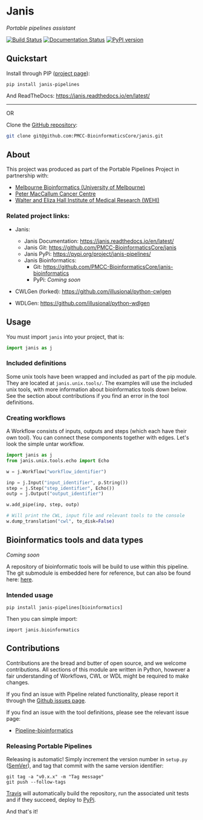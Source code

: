 # Janis
_Portable pipelines assistant_

[![Build Status](https://travis-ci.org/PMCC-BioinformaticsCore/janis.svg?branch=master)](https://travis-ci.org/PMCC-BioinformaticsCore/janis)
[![Documentation Status](https://readthedocs.org/projects/janis/badge/?version=latest)](https://janis.readthedocs.io/en/latest/?badge=latest)
[![PyPI version](https://badge.fury.io/py/janis-pipelines.svg)](https://badge.fury.io/py/janis-pipelines)

## Quickstart

Install through PIP ([project page](https://pypi.org/project/janis-pipelines/)):
```
pip install janis-pipelines
```

And ReadTheDocs: https://janis.readthedocs.io/en/latest/
___
OR

Clone the [GitHub repository](https://github.com/PMCC-BioinformaticsCore/janis):
```bash
git clone git@github.com:PMCC-BioinformaticsCore/janis.git
```


## About

This project was produced as part of the Portable Pipelines Project in partnership with:
- [Melbourne Bioinformatics (University of Melbourne) ](https://www.melbournebioinformatics.org.au/)
- [Peter MacCallum Cancer Centre](https://www.petermac.org/)
- [Walter and Eliza Hall Institute of Medical Research (WEHI) ](https://www.wehi.edu.au/)

### Related project links:
- Janis:
    - Janis Documentation: https://janis.readthedocs.io/en/latest/
    - Janis Git: https://github.com/PMCC-BioinformaticsCore/janis
    - Janis PyPi: https://pypi.org/project/janis-pipelines/
    - Janis Bioinformatics: 
        - Git: https://github.com/PMCC-BioinformaticsCore/janis-bioinformatics
        - PyPi: _Coming soon_

- CWLGen (forked): https://github.com/illusional/python-cwlgen
- WDLGen: https://github.com/illusional/python-wdlgen


## Usage

You must import `janis` into your project, that is:
```python
import janis as j
``` 

### Included definitions

Some unix tools have been wrapped and included as part of the pip module. They are located at `janis.unix.tools/`.
The examples will use the included unix tools, with more information about bioinformatics tools down below. 
See the section about contributions if you find an error in the tool definitions.

### Creating workflows

A Workflow consists of inputs, outputs and steps (which each have their own tool).
You can connect these components together with edges. Let's look the simple untar workflow.

```python
import janis as j
from janis.unix.tools.echo import Echo 

w = j.Workflow("workflow_identifier")

inp = j.Input("input_identifier", p.String())
step = j.Step("step_identifier", Echo())
outp = j.Output("output_identifier")

w.add_pipe(inp, step, outp)

# Will print the CWL, input file and relevant tools to the console
w.dump_translation("cwl", to_disk=False)
```


## Bioinformatics tools and data types

_Coming soon_

A repository of bioinformatic tools will be build to use within this pipeline. 
The git submodule is embedded here for reference, but can also be found here: [here](https://github.com/PMCC-BioinformaticsCore/pipelines-bioinformatics).

### Intended usage

```
pip install janis-pipelines[bioinformatics]
```

Then you can simple import:
```
import janis.bioinformatics
```


## Contributions

Contributions are the bread and butter of open source, and we welcome contributions. 
All sections of this module are written in Python, however a fair understanding of Workflows, CWL or WDL 
might be required to make changes.

If you find an issue with Pipeline related functionality, please report it through the 
[Github issues page](https://github.com/PMCC-BioinformaticsCore/janis/issues).

If you find an issue with the tool definitions, please see the relevant issue page:
- [Pipeline-bioinformatics](https://github.com/PMCC-BioinformaticsCore/pipelines-bioinformatics/issues)



### Releasing Portable Pipelines

Releasing is automatic! Simply increment the version number in `setup.py` ([SemVer](https://semver.org)), 
and tag that commit with the same version identifier:
```
git tag -a "v0.x.x" -m "Tag message"
git push --follow-tags
```

[Travis](https://travis-ci.org/PMCC-BioinformaticsCore/janis) will automatically build the repository, 
run the associated unit tests and if they succeed, deploy to [PyPi](https://pypi.org/project/janis-pipelines/). 


And that's it!
